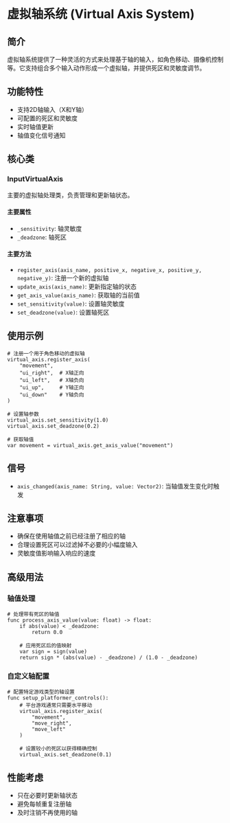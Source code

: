 # 虚拟轴系统 (Virtual Axis System)

## 简介
虚拟轴系统提供了一种灵活的方式来处理基于轴的输入，如角色移动、摄像机控制等。它支持组合多个输入动作形成一个虚拟轴，并提供死区和灵敏度调节。

## 功能特性
- 支持2D轴输入（X和Y轴）
- 可配置的死区和灵敏度
- 实时轴值更新
- 轴值变化信号通知

## 核心类
### InputVirtualAxis
主要的虚拟轴处理类，负责管理和更新轴状态。

#### 主要属性
- `_sensitivity`: 轴灵敏度
- `_deadzone`: 轴死区

#### 主要方法
- `register_axis(axis_name, positive_x, negative_x, positive_y, negative_y)`: 注册一个新的虚拟轴
- `update_axis(axis_name)`: 更新指定轴的状态
- `get_axis_value(axis_name)`: 获取轴的当前值
- `set_sensitivity(value)`: 设置轴灵敏度
- `set_deadzone(value)`: 设置轴死区

## 使用示例
```gdscript
# 注册一个用于角色移动的虚拟轴
virtual_axis.register_axis(
    "movement",
    "ui_right",  # X轴正向
    "ui_left",   # X轴负向
    "ui_up",     # Y轴正向
    "ui_down"    # Y轴负向
)

# 设置轴参数
virtual_axis.set_sensitivity(1.0)
virtual_axis.set_deadzone(0.2)

# 获取轴值
var movement = virtual_axis.get_axis_value("movement")
```

## 信号
- `axis_changed(axis_name: String, value: Vector2)`: 当轴值发生变化时触发

## 注意事项
- 确保在使用轴值之前已经注册了相应的轴
- 合理设置死区可以过滤掉不必要的小幅度输入
- 灵敏度值影响输入响应的速度

## 高级用法
### 轴值处理
```gdscript
# 处理带有死区的轴值
func process_axis_value(value: float) -> float:
    if abs(value) < _deadzone:
        return 0.0
    
    # 应用死区后的值映射
    var sign = sign(value)
    return sign * (abs(value) - _deadzone) / (1.0 - _deadzone)
```

### 自定义轴配置
```gdscript
# 配置特定游戏类型的轴设置
func setup_platformer_controls():
    # 平台游戏通常只需要水平移动
    virtual_axis.register_axis(
        "movement",
        "move_right",
        "move_left"
    )
    
    # 设置较小的死区以获得精确控制
    virtual_axis.set_deadzone(0.1)
```

## 性能考虑
- 只在必要时更新轴状态
- 避免每帧重复注册轴
- 及时注销不再使用的轴
